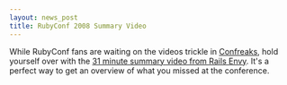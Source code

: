 ```yaml
---
layout: news_post
title: RubyConf 2008 Summary Video
---
```


While RubyConf fans are waiting on the videos trickle in [Confreaks][1],
hold yourself over with the [31 minute summary video from Rails
Envy][2]. It\'s a perfect way to get an overview of what you missed at
the conference.

[1]: http://rubyconf2008.confreaks.com/ 
[2]: http://www.railsenvy.com/2008/11/26/rubyconf-videos 
